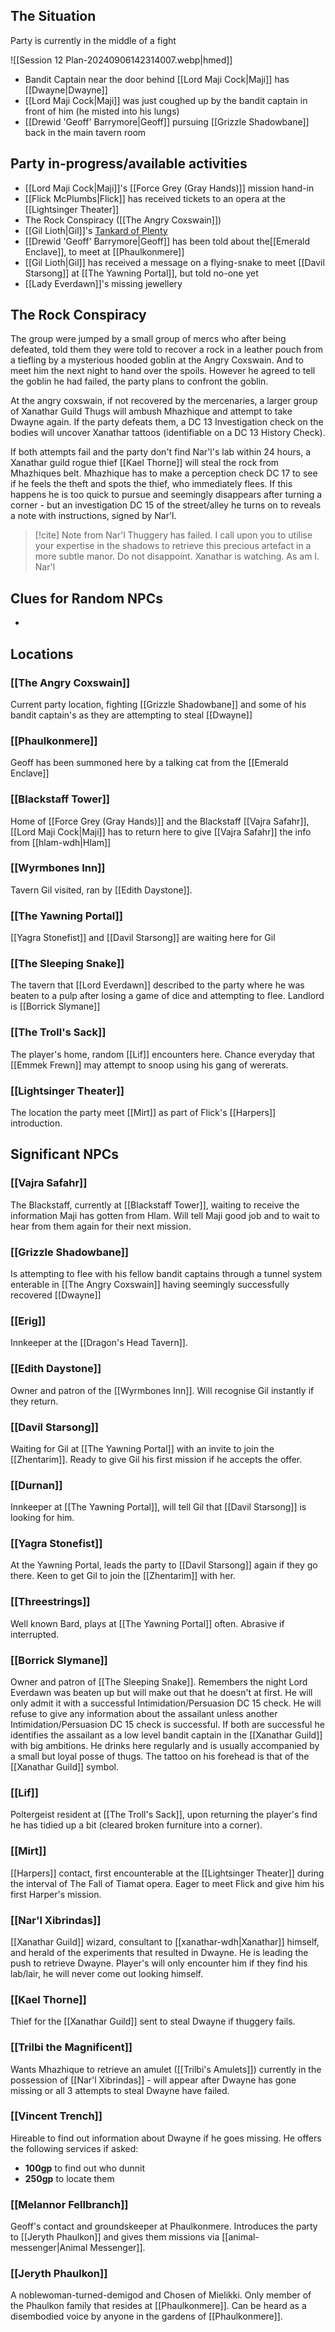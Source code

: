 ## The Situation
Party is currently in the middle of a fight

![[Session 12 Plan-20240906142314007.webp|hmed]]

- Bandit Captain near the door behind [[Lord Maji Cock|Maji]] has [[Dwayne|Dwayne]] 
- [[Lord Maji Cock|Maji]] was just coughed up by the bandit captain in front of him (he misted into his lungs)
- [[Drewid 'Geoff' Barrymore|Geoff]] pursuing [[Grizzle Shadowbane]] back in the main tavern room

## Party in-progress/available activities

- [[Lord Maji Cock|Maji]]'s [[Force Grey (Gray Hands)]] mission hand-in
- [[Flick McPlumbs|Flick]] has received tickets to an opera at the [[Lightsinger Theater]] 
- The Rock Conspiracy ([[The Angry Coxswain]])
- [[Gil Lioth|Gil]]'s [Tankard of Plenty](http://dnd5e.wikidot.com/wondrous-items:tankard-of-plenty)
- [[Drewid 'Geoff' Barrymore|Geoff]] has been told about the[[Emerald Enclave]], to meet at [[Phaulkonmere]]
- [[Gil Lioth|Gil]] has received a message on a flying-snake to meet [[Davil Starsong]] at [[The Yawning Portal]], but told no-one yet
- [[Lady Everdawn]]'s missing jewellery

## The Rock Conspiracy
The group were jumped by a small group of mercs who after being defeated, told them they were told to recover a rock in a leather pouch from a tiefling by a mysterious hooded goblin at the Angry Coxswain. And to meet him the next night to hand over the spoils. However he agreed to tell the goblin he had failed, the party plans to confront the goblin.

At the angry coxswain, if not recovered by the mercenaries, a larger group of Xanathar Guild Thugs will ambush Mhazhique and attempt to take Dwayne again. If the party defeats them, a DC 13 Investigation check on the bodies will uncover Xanathar tattoos (identifiable on a DC 13 History Check).

If both attempts fail and the party don't find Nar'l's lab within 24 hours, a Xanathar guild rogue thief [[Kael Thorne]] will steal the rock from Mhazhiques belt. Mhazhique has to make a perception check DC 17 to see if he feels the theft and spots the thief, who immediately flees. If this happens he is too quick to pursue and seemingly disappears after turning a corner - but an investigation DC 15 of the street/alley he turns on to reveals a note with instructions, signed by Nar'l.

 > [!cite] Note from Nar'l
 > Thuggery has failed. I call upon you to utilise your expertise in the shadows to retrieve this precious artefact in a more subtle manor. Do not disappoint. Xanathar is watching. As am I. Nar'l

## Clues for Random NPCs

- 

## Locations

### [[The Angry Coxswain]]
Current party location, fighting [[Grizzle Shadowbane]] and some of his bandit captain's as they are attempting to steal [[Dwayne]]

### [[Phaulkonmere]]
Geoff has been summoned here by a talking cat from the [[Emerald Enclave]]

### [[Blackstaff Tower]]
Home of [[Force Grey (Gray Hands)]] and the Blackstaff [[Vajra Safahr]], [[Lord Maji Cock|Maji]] has to return here to give [[Vajra Safahr]] the info from [[hlam-wdh|Hlam]]

### [[Wyrmbones Inn]]
Tavern Gil visited, ran by [[Edith Daystone]].

### [[The Yawning Portal]]
[[Yagra Stonefist]] and [[Davil Starsong]] are waiting here for Gil

### [[The Sleeping Snake]]
The tavern that [[Lord Everdawn]] described to the party where he was beaten to a pulp after losing a game of dice and attempting to flee. Landlord is [[Borrick Slymane]]

### [[The Troll's Sack]]
The player's home, random [[Lif]] encounters here. Chance everyday that [[Emmek Frewn]] may attempt to snoop using his gang of wererats.

### [[Lightsinger Theater]]
The location the party meet [[Mirt]] as part of Flick's [[Harpers]] introduction.

## Significant NPCs

### [[Vajra Safahr]]
The Blackstaff, currently at [[Blackstaff Tower]], waiting to receive the information Maji has gotten from Hlam. Will tell Maji good job and to wait to hear from them again for their next mission. 

### [[Grizzle Shadowbane]]
Is attempting to flee with his fellow bandit captains through a tunnel system enterable in [[The Angry Coxswain]] having seemingly successfully recovered [[Dwayne]]

### [[Erig]]
Innkeeper at the [[Dragon's Head Tavern]]. 

### [[Edith Daystone]]
Owner and patron of the [[Wyrmbones Inn]]. Will recognise Gil instantly if they return.

### [[Davil Starsong]]
Waiting for Gil at [[The Yawning Portal]] with an invite to join the [[Zhentarim]]. Ready to give Gil his first mission if he accepts the offer.

### [[Durnan]]
Innkeeper at [[The Yawning Portal]], will tell Gil that [[Davil Starsong]] is looking for him. 

### [[Yagra Stonefist]]
At the Yawning Portal, leads the party to [[Davil Starsong]] again if they go there. Keen to get Gil to join the [[Zhentarim]] with her.

### [[Threestrings]]
Well known Bard, plays at [[The Yawning Portal]] often. Abrasive if interrupted.

### [[Borrick Slymane]]
Owner and patron of [[The Sleeping Snake]]. Remembers the night Lord Everdawn was beaten up but will make out that he doesn't at first. He will only admit it with a successful Intimidation/Persuasion DC 15 check. He will refuse to give any information about the assailant unless another Intimidation/Persuasion DC 15 check is successful. If both are successful he identifies the assailant as a low level bandit captain in the [[Xanathar Guild]] with big ambitions. He drinks here regularly and is usually accompanied by a small but loyal posse of thugs. The tattoo on his forehead is that of the [[Xanathar Guild]] symbol.

### [[Lif]]
Poltergeist resident at [[The Troll's Sack]], upon returning the player's find he has tidied up a bit (cleared broken furniture into a corner).

### [[Mirt]]
[[Harpers]] contact, first encounterable at the [[Lightsinger Theater]] during the interval of The Fall of Tiamat opera. Eager to meet Flick and give him his first Harper's mission.

### [[Nar'l Xibrindas]]
[[Xanathar Guild]] wizard, consultant to [[xanathar-wdh|Xanathar]] himself, and herald of the experiments that resulted in Dwayne. He is leading the push to retrieve Dwayne. Player's will only encounter him if they find his lab/lair, he will never come out looking himself.

### [[Kael Thorne]]
Thief for the [[Xanathar Guild]] sent to steal Dwayne if thuggery fails. 

### [[Trilbi the Magnificent]]
Wants Mhazhique to retrieve an amulet ([[Trilbi's Amulets]]) currently in the possession of [[Nar'l Xibrindas]] - will appear after Dwayne has gone missing or all 3 attempts to steal Dwayne have failed.

### [[Vincent Trench]]
Hireable to find out information about Dwayne if he goes missing. He offers the following services if asked:
- **100gp** to find out who dunnit
- **250gp** to locate them

### [[Melannor Fellbranch]]
Geoff's contact and groundskeeper at Phaulkonmere. Introduces the party to [[Jeryth Phaulkon]] and gives them missions via [[animal-messenger|Animal Messenger]].

### [[Jeryth Phaulkon]]
A noblewoman-turned-demigod and Chosen of Mielikki. Only member of the Phaulkon family that resides at [[Phaulkonmere]]. Can be heard as a disembodied voice by anyone in the gardens of [[Phaulkonmere]]. 